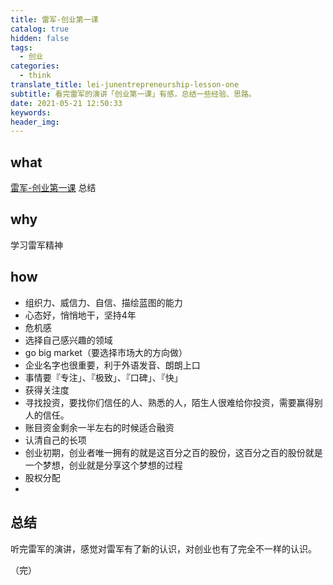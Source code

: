 ```yaml
---
title: 雷军-创业第一课
catalog: true
hidden: false
tags:
  - 创业
categories:
  - think
translate_title: lei-junentrepreneurship-lesson-one
subtitle: 看完雷军的演讲「创业第一课」有感，总结一些经验、思路。
date: 2021-05-21 12:50:33
keywords:
header_img:
---
```


## what

[雷军-创业第一课](https://www.youtube.com/watch?v=cZgTCsOYaHI) 总结

## why

学习雷军精神

## how

- 组织力、威信力、自信、描绘蓝图的能力
- 心态好，悄悄地干，坚持4年
- 危机感
- 选择自己感兴趣的领域
- go big market（要选择市场大的方向做）
- 企业名字也很重要，利于外语发音、朗朗上口
- 事情要『专注」、『极致」、『口碑」、『快」
- 获得关注度
- 寻找投资，要找你们信任的人、熟悉的人，陌生人很难给你投资，需要赢得别人的信任。
- 账目资金剩余一半左右的时候适合融资
- 认清自己的长项
- 创业初期，创业者唯一拥有的就是这百分之百的股份，这百分之百的股份就是一个梦想，创业就是分享这个梦想的过程
- 股权分配
- 
## 总结

听完雷军的演讲，感觉对雷军有了新的认识，对创业也有了完全不一样的认识。

（完）